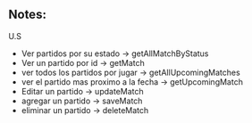 ## Notes:

U.S

- Ver partidos por su estado -> getAllMatchByStatus
- Ver un partido por id -> getMatch
- ver todos los partidos por jugar -> getAllUpcomingMatches
- ver el partido mas proximo a la fecha -> getUpcomingMatch
- Editar un partido -> updateMatch
- agregar un partido -> saveMatch
- eliminar un partido -> deleteMatch